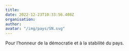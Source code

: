 ```yaml
---
title: 
date: 2022-12-23T10:33:56.408Z
organisation: 
author: 
avatar: "/img/pays/SN.svg"
---
```


Pour l’honneur de la démocratie et à la stabilité du pays.